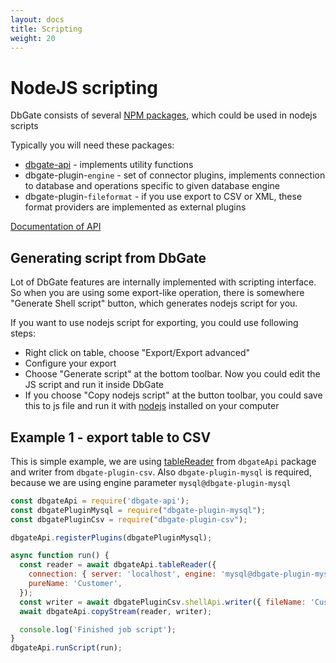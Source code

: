 ```yaml
---
layout: docs
title: Scripting
weight: 20
---
```


# NodeJS scripting
DbGate consists of several [NPM packages](https://www.npmjs.com/search?q=keywords%3Adbgate), which could be used in nodejs scripts

Typically you will need these packages:
* [dbgate-api](https://www.npmjs.com/package/dbgate-api) - implements utility functions
* dbgate-plugin-`engine` - set of connector plugins, implements connection to database and operations specific to given database engine
* dbgate-plugin-`fileformat` - if you use export to CSV or XML, these format providers are implemented as external plugins

[Documentation of API](https://docs.dbgate.io/apidoc)

## Generating script from DbGate
Lot of DbGate features are internally implemented with scripting interface. So when you are using some export-like operation, there is somewhere "Generate Shell script" button, which generates nodejs script for you.

If you want to use nodejs script for exporting, you could use following steps:
* Right click on table, choose "Export/Export advanced"
* Configure your export
* Choose "Generate script" at the bottom toolbar. Now you could edit the JS script and run it inside DbGate
* If you choose "Copy nodejs script" at the button toolbar, you could save this to js file and run it with [nodejs](https://nodejs.org/) installed on your computer


## Example 1 - export table to CSV
This is simple example, we are using [tableReader](https://docs.dbgate.io/apidoc#tableReader) from `dbgateApi` package and writer from `dbgate-plugin-csv`. Also `dbgate-plugin-mysql` is required, because we are using engine parameter `mysql@dbgate-plugin-mysql`
```js
const dbgateApi = require('dbgate-api');
const dbgatePluginMysql = require("dbgate-plugin-mysql");
const dbgatePluginCsv = require("dbgate-plugin-csv");

dbgateApi.registerPlugins(dbgatePluginMysql);

async function run() {
  const reader = await dbgateApi.tableReader({
    connection: { server: 'localhost', engine: 'mysql@dbgate-plugin-mysql', user: 'root', password: 'xxxx', database: 'Chinook' },
    pureName: 'Customer',
  });
  const writer = await dbgatePluginCsv.shellApi.writer({ fileName: 'Customer.csv' });
  await dbgateApi.copyStream(reader, writer);

  console.log('Finished job script');
}
dbgateApi.runScript(run);
```